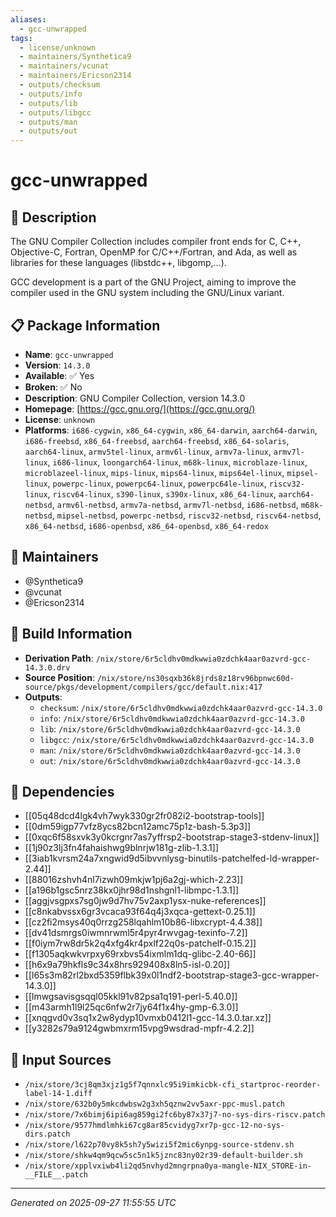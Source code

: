 ```yaml
---
aliases:
  - gcc-unwrapped
tags:
  - license/unknown
  - maintainers/Synthetica9
  - maintainers/vcunat
  - maintainers/Ericson2314
  - outputs/checksum
  - outputs/info
  - outputs/lib
  - outputs/libgcc
  - outputs/man
  - outputs/out
---
```


# gcc-unwrapped

## 📝 Description

The GNU Compiler Collection includes compiler front ends for C, C++,
Objective-C, Fortran, OpenMP for C/C++/Fortran, and Ada, as well as
libraries for these languages (libstdc++, libgomp,...).

GCC development is a part of the GNU Project, aiming to improve the
compiler used in the GNU system including the GNU/Linux variant.


## 📋 Package Information

- **Name**: `gcc-unwrapped`
- **Version**: `14.3.0`
- **Available**: ✅ Yes
- **Broken**: ✅ No
- **Description**: GNU Compiler Collection, version 14.3.0
- **Homepage**: [https://gcc.gnu.org/](https://gcc.gnu.org/)
- **License**: `unknown`
- **Platforms**: `i686-cygwin`, `x86_64-cygwin`, `x86_64-darwin`, `aarch64-darwin`, `i686-freebsd`, `x86_64-freebsd`, `aarch64-freebsd`, `x86_64-solaris`, `aarch64-linux`, `armv5tel-linux`, `armv6l-linux`, `armv7a-linux`, `armv7l-linux`, `i686-linux`, `loongarch64-linux`, `m68k-linux`, `microblaze-linux`, `microblazeel-linux`, `mips-linux`, `mips64-linux`, `mips64el-linux`, `mipsel-linux`, `powerpc-linux`, `powerpc64-linux`, `powerpc64le-linux`, `riscv32-linux`, `riscv64-linux`, `s390-linux`, `s390x-linux`, `x86_64-linux`, `aarch64-netbsd`, `armv6l-netbsd`, `armv7a-netbsd`, `armv7l-netbsd`, `i686-netbsd`, `m68k-netbsd`, `mipsel-netbsd`, `powerpc-netbsd`, `riscv32-netbsd`, `riscv64-netbsd`, `x86_64-netbsd`, `i686-openbsd`, `x86_64-openbsd`, `x86_64-redox`
## 👥 Maintainers

- @Synthetica9
- @vcunat
- @Ericson2314


## 🔧 Build Information

- **Derivation Path**: `/nix/store/6r5cldhv0mdkwwia0zdchk4aar0azvrd-gcc-14.3.0.drv`
- **Source Position**: `/nix/store/ns30sqxb36k8jrds8z18rv96bpnwc60d-source/pkgs/development/compilers/gcc/default.nix:417`
- **Outputs**:
  - `checksum`:  `/nix/store/6r5cldhv0mdkwwia0zdchk4aar0azvrd-gcc-14.3.0`
  - `info`:  `/nix/store/6r5cldhv0mdkwwia0zdchk4aar0azvrd-gcc-14.3.0`
  - `lib`:  `/nix/store/6r5cldhv0mdkwwia0zdchk4aar0azvrd-gcc-14.3.0`
  - `libgcc`:  `/nix/store/6r5cldhv0mdkwwia0zdchk4aar0azvrd-gcc-14.3.0`
  - `man`:  `/nix/store/6r5cldhv0mdkwwia0zdchk4aar0azvrd-gcc-14.3.0`
  - `out`:  `/nix/store/6r5cldhv0mdkwwia0zdchk4aar0azvrd-gcc-14.3.0`

## 🔗 Dependencies

- [[05q48dcd4lgk4vh7wyk330gr2fr082i2-bootstrap-tools]]
- [[0dm59igp77vfz8ycs82bcn12amc75p1z-bash-5.3p3]]
- [[0xqc6f58sxvk3y0kcrgnr7as7yffrsp2-bootstrap-stage3-stdenv-linux]]
- [[1j90z3lj3fn4fahaishwg9blnrjw181g-zlib-1.3.1]]
- [[3iab1kvrsm24a7xngwid9d5ibvvnlysg-binutils-patchelfed-ld-wrapper-2.44]]
- [[88016zshvh4nl7izwh09mkjw1pj6a2gj-which-2.23]]
- [[a196b1gsc5nrz38kx0jhr98d1nshgnl1-libmpc-1.3.1]]
- [[aggjvsgpxs7sg0jw9d7hv75v2axp1ysx-nuke-references]]
- [[c8nkabvssx6gr3vcaca93f64q4j3xqca-gettext-0.25.1]]
- [[cz2fi2msys40q0rrzg258lqahlm10b86-libxcrypt-4.4.38]]
- [[dv41dsmrgs0iwmnrwml5r4pyr4rwvgag-texinfo-7.2]]
- [[f0iym7rw8dr5k2q4xfg4kr4pxlf22q0s-patchelf-0.15.2]]
- [[f1305aqkwkvrpxy69rxbvs54ixmlm1dq-glibc-2.40-66]]
- [[h6x9a79hkfls9c34x8hrs929408x8ln5-isl-0.20]]
- [[l65s3m82rl2bxd5359flbk39x0l1ndf2-bootstrap-stage3-gcc-wrapper-14.3.0]]
- [[lmwgsavisgsqql05kkl91v82psa1q191-perl-5.40.0]]
- [[m43armh1l9l25qc6nfw2r7jy64f1x4hy-gmp-6.3.0]]
- [[xnqgvd0v3sq1x2w8ydyp10vmxb0412l1-gcc-14.3.0.tar.xz]]
- [[y3282s79a9124gwbmxrm15vpg9wsdrad-mpfr-4.2.2]]

## 📁 Input Sources

- `/nix/store/3cj8qm3xjz1g5f7qnnxlc95i9imkicbk-cfi_startproc-reorder-label-14-1.diff`
- `/nix/store/632b0y5mkcdwbsw2g3xh5qznw2vv5axr-ppc-musl.patch`
- `/nix/store/7x6bimj6ipi6ag859gi2fc6by87x37j7-no-sys-dirs-riscv.patch`
- `/nix/store/9577hmdlmhki67cg8ar85cvidyg7xr7p-gcc-12-no-sys-dirs.patch`
- `/nix/store/l622p70vy8k5sh7y5wizi5f2mic6ynpg-source-stdenv.sh`
- `/nix/store/shkw4qm9qcw5sc5n1k5jznc83ny02r39-default-builder.sh`
- `/nix/store/xpplvxiwb4li2qd5nvhyd2mngrpna0ya-mangle-NIX_STORE-in-__FILE__.patch`

---
*Generated on 2025-09-27 11:55:55 UTC*
